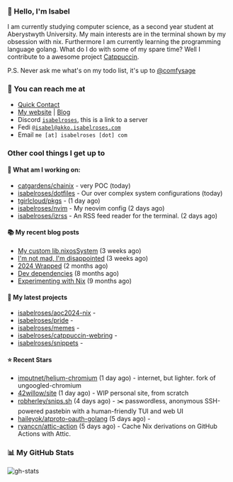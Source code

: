 ### 👋 Hello, I'm Isabel

I am currently studying computer science, as a second year student at Aberystwyth University. My main interests are in the terminal shown by my obsession with nix. Furthermore I am currently learning the programming language golang.
What do I do with some of my spare time? Well I contribute to a awesome project [Catppuccin](https://github.com/catppuccin/catppuccin).

P.S. Never ask me what's on my todo list, it's up to [@comfysage](https://github.com/comfysage)

### 📧 You can reach me at

* [Quick Contact](https://isabel.contact)
* [My website](https://isabelroses.com) | [Blog](https://isabelroses.com/blog)
* Discord [`isabelroses`](https://discord.gg/8RVhHeJH3x), this is a link to a server
* Fedi [`@isabel@akko.isabelroses.com`](https://akko.isabelroses.com/isabel)
* Email `me [at] isabelroses [dot] com`

### Other cool things I get up to

#### 👷 What am I working on:


- [catgardens/chainix](https://github.com/catgardens/chainix) - very POC (today)
- [isabelroses/dotfiles](https://github.com/isabelroses/dotfiles) - Our over complex system configurations  (today)
- [tgirlcloud/pkgs](https://github.com/tgirlcloud/pkgs) -  (1 day ago)
- [isabelroses/nvim](https://github.com/isabelroses/nvim) - My neovim config (2 days ago)
- [isabelroses/izrss](https://github.com/isabelroses/izrss) - An RSS feed reader for the terminal. (2 days ago)

#### 📚 My recent blog posts

- [My custom lib.nixosSystem](https://isabelroses.com/blog/custom-lib-nixossystem-11) (3 weeks ago)
- [I&#39;m not mad, I&#39;m disappointed](https://isabelroses.com/blog/im-not-mad-im-disappointed-10) (3 weeks ago)
- [2024 Wrapped](https://isabelroses.com/blog/2024-wrapped-9) (2 months ago)
- [Dev dependencies](https://isabelroses.com/blog/nix-shells-8) (8 months ago)
- [Experimenting with Nix](https://isabelroses.com/blog/experimenting-with-nix-7) (9 months ago)

#### 🌱 My latest projects

- [isabelroses/aoc2024-nix](https://github.com/isabelroses/aoc2024-nix) - 
- [isabelroses/pride](https://github.com/isabelroses/pride) - 
- [isabelroses/memes](https://github.com/isabelroses/memes) - 
- [isabelroses/catppuccin-webring](https://github.com/isabelroses/catppuccin-webring) - 
- [isabelroses/snippets](https://github.com/isabelroses/snippets) - 

#### ⭐ Recent Stars

- [imputnet/helium-chromium](https://github.com/imputnet/helium-chromium) (1 day ago) - internet, but lighter. fork of ungoogled-chromium
- [42willow/site](https://github.com/42willow/site) (1 day ago) - WIP personal site, from scratch
- [robherley/snips.sh](https://github.com/robherley/snips.sh) (4 days ago) - ✂️ passwordless, anonymous SSH-powered pastebin with a human-friendly TUI and web UI
- [haileyok/atproto-oauth-golang](https://github.com/haileyok/atproto-oauth-golang) (5 days ago) - 
- [ryanccn/attic-action](https://github.com/ryanccn/attic-action) (5 days ago) - Cache Nix derivations on GitHub Actions with Attic.


### 📊 My GitHub Stats

![gh-stats](https://github-readme-stats-one-bice.vercel.app/api?username=isabelroses&include_all_commits=true&show_icons=true&bg_color=1e1e2e&text_color=cdd6f4&icon_color=cba6f7&title_color=94e2d5&border_color=313244&role=OWNER,ORGANIZATION_MEMBER)


